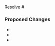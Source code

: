 <!--
Thank you for your pull request.

Please provide a description above and review
the requirements below.
-->

Resolve #

### Proposed Changes

  -
  -
  -
